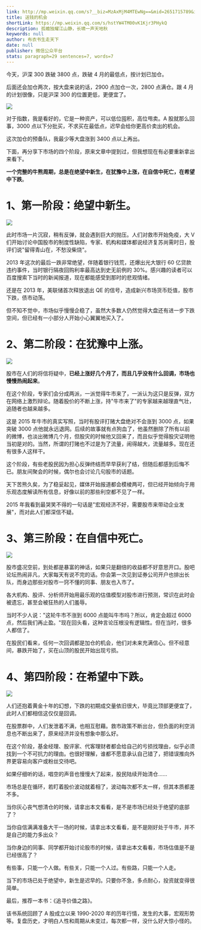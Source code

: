 ```yaml
---
link: http://mp.weixin.qq.com/s?__biz=MzAxMjM4MTEwNg==&mid=2651715789&idx=1&sn=6ec01aa4246c3525a7c3d175528ebded&chksm=804be610b73c6f06888c8b023a1c543aa5777e07ded4eff2bfd876f3ec161e0d3f3783c12df8#rd
title: 送钱的机会
shortLink: https://mp.weixin.qq.com/s/hstYW4TM00vK1Kjr3PHykQ
description: 孤蟾独耀江山静，长啸一声天地秋
keywords: null
author: 布衣书生走天下
date: null
publisher: 微信公众平台
stats: paragraph=29 sentences=7, words=7
---
```


今天，沪深 300 跌破 3800 点，跌破 4 月的最低点，按计划已加仓。

后面还会加仓两次，按大盘来说的话，2900 点加仓一次，2800 点满仓。跟 4 月的计划很像，只是沪深 300 的位置更低，更便宜了。

![](https://mmbiz.qpic.cn/mmbiz_png/52ldaLQ7yeRib2m9qbmSAtumAj0NJRM0TgiaZqew9ibkwlHPI4FpibrMHazE1tOtFicNFnro4YglgOyAcjVYC4XzhHg/640?wx_fmt=png&wxfrom=5&wx_lazy=1&wx_co=1)

对于指数，我是看好的，它是一种资产，可以低位囤积，高位甩卖。A 股就那么回事，3000 点以下分批买，不求买在最低点，迟早会给你更高价卖出的机会。

这次加仓的预备队，我最少等大盘涨到 3400 点以上再出。

下面，再分享下市场的四个阶段，原来文章中提到过，但我想现在有必要重新拿出来看下。

**一个完整的牛熊周期，总是在绝望中新生，在犹豫中上涨，在自信中死亡，在希望中下跌**。

# 1、第一阶段：绝望中新生。

![](https://mmbiz.qpic.cn/mmbiz_png/52ldaLQ7yeRib2m9qbmSAtumAj0NJRM0T1vE7rFpLV7QwFFibLOc1lwE8s1K7RPEInfWPd5SQz2vribibojicpCNzZA/640?wx_fmt=png&wxfrom=5&wx_lazy=1&wx_co=1)

此时市场一片沉寂，稍有反弹，就会遇到巨大的抛压。人们对救市开始免疫，大 V 们开始讨论中国股市的制度性缺陷，专家、机构和媒体都说经济复苏尚需时日，股评们说"留得青山在，不愁没柴烧"。

2013 年这次的最后一跌非常绝望，伴随着银行钱荒，还爆出光大银行 60 亿贷款违约事件，当时银行隔夜回购利率最高达到史无前例的 30%。感兴趣的读者可以百度搜索下当时的新闻报道，现在都能感受到那时的悲观情绪。

还是在 2013 年，美联储首次释放退出 QE 的信号，造成新兴市场货币贬值，股市下跌，债市动荡。

但不知不觉中，市场似乎慢慢企稳了，虽然大多数人仍然觉得大盘还有进一步下跌空间，但已经有一小部分人开始小心翼翼地买入了。

# 2、第二阶段：在犹豫中上涨。

![](https://mmbiz.qpic.cn/mmbiz_png/52ldaLQ7yeRib2m9qbmSAtumAj0NJRM0TZ8b552FIicXQ9XIMGibkbLeozGYibMbRUjQnZvQ36qliamlGqauq0RLibAg/640?wx_fmt=png&wxfrom=5&wx_lazy=1&wx_co=1)

股市在人们的将信将疑中，**已经上涨好几个月了，而且几乎没有什么回调，市场也慢慢热闹起来**。

在这个阶段，专家们会分成两派，一派觉得牛市来了，一派认为这只是反弹，双方在网络上激烈辩论。随着股价的不断上涨，持"牛市来了"的专家越来越理直气壮，追随者也越来越多。

这是 2015 年牛市的真实写照，当时有股评打赌大盘绝对不会涨到 3000 点，如果突破 3000 点他就永远退网。后续的故事就有点狗血了，他虽然删除了所有以前的微博，也淡出微博几个月，但股灾的时候他又回来了，而且似乎觉得股灾证明他当初是对的。当然，所谓的打赌也不过是为了流量，闹得越大，流量越多。现在还有很多人这样干。

这个阶段，有些老股民因为担心反弹终结而早早获利了结，但随后都感到后悔不已。朋友间聚会的时候，偶尔也会讨论几句股市的话题。

天下苦熊久矣，为了稳妥起见，媒体开始报道都会模棱两可，但已经开始倾向于用乐观态度解读所有信息，好像以前的那些利空都不见了一样。

2015 年我看到最哭笑不得的一句话是"宏观经济不好，需要股市来带动企业发展"，而对此人们都深信不疑。

# 3、第三阶段：在自信中死亡。

![](https://mmbiz.qpic.cn/mmbiz_png/52ldaLQ7yeRib2m9qbmSAtumAj0NJRM0TwGKqfzReVm1rkNeOGdJVE0dBiavYDDpHFA9zq7wBcLeE1PZXckdOVOA/640?wx_fmt=png&wxfrom=5&wx_lazy=1&wx_co=1)

股市盛况空前，到处都是暴富的神话，如果只是翻倍的收益都不好意思开口。股吧论坛热闹非凡，大家每天有说不完的话。你会第一次见到证券公司开户也排出长队，而身边那些对股市一窍不懂的同事、朋友也入市了。

各大机构、股评、分析师开始用最乐观的估值模型对股市进行预测，常识在此时会被遗忘，甚至会被狂热的人们羞辱。

当时不少人说："这轮牛市不涨到 6000 点能叫牛市吗？所以，肯定会超过 6000 点，然后我们再止盈。"现在回头看，这种言论压根没有逻辑性。但在当时，很多人都信了。

在股民们看来，任何一次回调都是加仓的机会，他们对未来充满信心。但不经意间，暴跌开始了，买在山顶的股民开始出现亏损。

# 4、第四阶段：在希望中下跌。

![](https://mmbiz.qpic.cn/mmbiz_png/52ldaLQ7yeRib2m9qbmSAtumAj0NJRM0TzsUsJCM0doyKyYtwQt3sfZjZLPyPJ2W7KBWoQWfhXaEKQsjuCF6oKQ/640?wx_fmt=png&wxfrom=5&wx_lazy=1&wx_co=1)

人们还抱着黄金十年的幻想，下跌的初期成交量依旧很大，毕竟比顶部更便宜了，此时人们都相信这仅仅是回调。

在股票群中，人们发泄着不满，也相互慰藉。救市政策不断出台，但负面的利空消息也不断出来了，原来经济并没有想象中那么好。

在这个阶段，基金经理、股评家、代客理财者都会给自己的亏损找理由，似乎必须找到一个不可抗力的理由。也很好理解，谁都不愿意承认自己错了，把错误推向外界更容易向客户或粉丝交待吧。

如果仔细听的话，唱空的声音也慢慢大了起来，股民陆续开始清仓......

市场总是在循环，若盯着股价波动就着相了，波动每次都不太一样，但其本质都差不多。

当你灰心丧气想清仓的时候，请拿出本文看看，是不是市场已经处于绝望的底部了？

当你自信满满准备大干一场的时候，请拿出本文看看，是不是刚好处于牛市，并不是自己的能力多出众？

当你身边的同事、同学都开始讨论股市的时候，请拿出本文看看，市场估值是不是已经很高了？

有些事，只能一个人做。有些关，只能一个人过。有些路，只能一个人走。

当下的市场已处于绝望中，新生是迟早的。只要你不急，多点耐心，投资就变得很简单。

最后，推荐一本书：《追寻价值之路》。

该书系统回顾了 A 股成立以来 1990-2020 年的历年行情，发生的大事，宏观形势等。复盘历史，才明白人性和周期从未变过，每次都一样，没什么好大惊小怪的。
